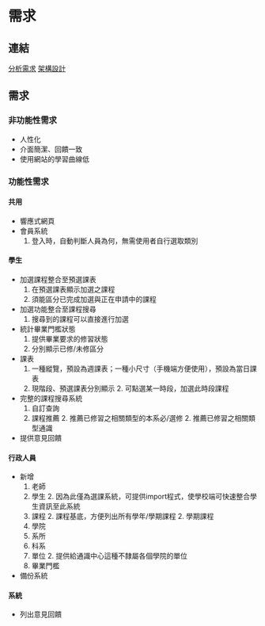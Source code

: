 # 需求

## 連結
[分析需求](./requirement.md)
[架構設計](./design.md)

## 需求
### 非功能性需求
+ 人性化
+ 介面簡潔、回饋一致
+ 使用網站的學習曲線低
### 功能性需求
#### 共用
+ 響應式網頁
+ 會員系統
   1. 登入時，自動判斷人員為何，無需使用者自行選取類別

#### 學生
+ 加選課程整合至預選課表
   1. 在預選課表顯示加選之課程
   1. 須能區分已完成加選與正在申請中的課程
+ 加選功能整合至課程搜尋
   1. 搜尋到的課程可以直接進行加選
+ 統計畢業門檻狀態
   1. 提供畢業要求的修習狀態
   1. 分別顯示已修/未修區分
+ 課表
   1. 一種縱覽，預設為週課表；一種小尺寸（手機端方便使用），預設為當日課表
   1. 現階段、預選課表分別顯示
      2. 可點選某一時段，加選此時段課程
+ 完整的課程搜尋系統
   1. 自訂查詢
   1. 課程推薦
      2. 推薦已修習之相關類型的本系必/選修
      2. 推薦已修習之相關類型通識
+ 提供意見回饋

#### 行政人員
+ 新增
   1. 老師
   1. 學生
      2. 因為此僅為選課系統，可提供import程式，使學校端可快速整合學生資訊至此系統
   1. 課程
      2. 課程基底，方便列出所有學年/學期課程
      2. 學期課程
   1. 學院
   1. 系所
   1. 科系
   1. 單位
      2. 提供給通識中心這種不隸屬各個學院的單位
   1. 畢業門檻
+ 備份系統

#### 系統
+ 列出意見回饋
